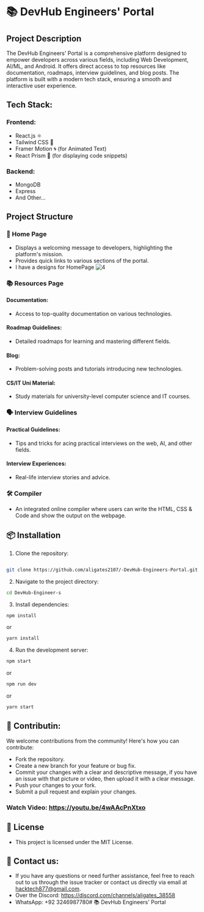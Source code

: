 # 📚 DevHub Engineers' Portal
## Project Description
The DevHub Engineers' Portal is a comprehensive platform designed to empower developers across various fields, including Web Development, AI/ML, and Android. It offers direct access to top resources like documentation, roadmaps, interview guidelines, and blog posts. The platform is built with a modern tech stack, ensuring a smooth and interactive user experience.

## Tech Stack: 
### Frontend:
  * React.js ⚛️
  * Tailwind CSS 🎨
  * Framer Motion 🌀 (for Animated Text)
  * React Prism 🌈 (for displaying code snippets)
### Backend:
  * MongoDB
  * Express
  * And Other...

## Project Structure
### 🚀 Home Page
  * Displays a welcoming message to developers, highlighting the platform's mission.
  * Provides quick links to various sections of the portal.
  * I have a designs for HomePage
  ![4](https://github.com/user-attachments/assets/2e954078-7528-4d70-bbf5-c29ff2b719e1)

### 📚 Resources Page
#### Documentation:
  * Access to top-quality documentation on various technologies.
#### Roadmap Guidelines:
  * Detailed roadmaps for learning and mastering different fields.
#### Blog:
  * Problem-solving posts and tutorials introducing new technologies.
#### CS/IT Uni Material:
  * Study materials for university-level computer science and IT courses.
### 🗣️ Interview Guidelines
#### Practical Guidelines:
  * Tips and tricks for acing practical interviews on the web, AI, and other fields.
#### Interview Experiences:
  * Real-life interview stories and advice.
### 🛠️ Compiler
  * An integrated online compiler where users can write the HTML, CSS & Code and show the output on the webpage.

## 📦 Installation
1. Clone the repository:
```bash

git clone https://github.com/aligates2107/-DevHub-Engineers-Portal.git
```
2. Navigate to the project directory:
```bash
cd DevHub-Engineer-s
```
3. Install dependencies:
```bash
npm install 
```
or
```bash
yarn install
```
4. Run the development server:
```bash
npm start
```
or
```bash
npm run dev
```
or
```bash
yarn start
```

## 🚀 Contributin:
We welcome contributions from the community! Here's how you can contribute:
 * Fork the repository.
 * Create a new branch for your feature or bug fix.
 * Commit your changes with a clear and descriptive message, if you have an issue with that picture or video, then upload it with a clear message.
 * Push your changes to your fork.
 * Submit a pull request and explain your changes.
### Watch Video: https://youtu.be/4wAAcPnXtxo
## 📝 License
 * This project is licensed under the MIT License.
## 💬 Contact us:
 * If you have any questions or need further assistance, feel free to reach out to us through the issue tracker or contact us directly via email at hacktech877@gmail.com.
 * Over the Discord: https://discord.com/channels/aligates_38558
 * WhatsApp: +92 3246987780# 📚 DevHub Engineers' Portal
